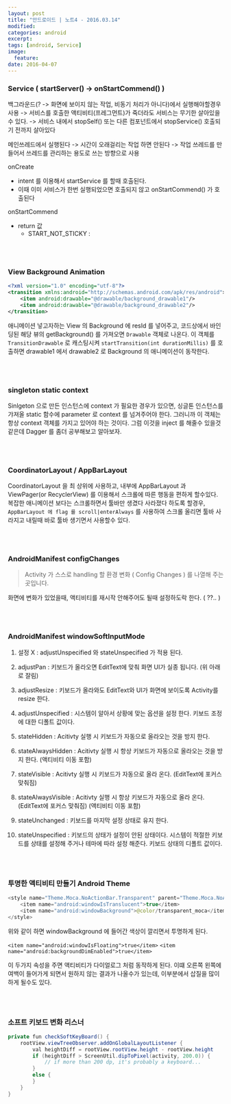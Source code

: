 ```yaml
---
layout: post
title: "안드로이드 | 노트4 - 2016.03.14"
modified:
categories: android
excerpt:
tags: [android, Service]
image:
  feature:
date: 2016-04-07
---
```


### Service ( startServer()  ->  onStartCommend() )
백그라운드(? -> 화면에 보이지 않는 작업, 비동기 처리가 아니다)에서 실행해야할경우 사용
-> 서비스를 호출한 액티비티(프레그먼트)가 죽더라도 서비스는 무기한 살아있을수 있다.
-> 서비스 내에서 stopSelf() 또는 다른 컴포넌트에서 stopService() 호출되기 전까지 살아있다

메인쓰레드에서 실행된다 -> 시간이 오래걸리는 작업 하면 안된다
-> 작업 쓰레드를 만들어서 쓰레드를 관리하는 용도로 쓰는 방향으로 사용


onCreate
- intent 를 이용해서 startService 를 할때 호출된다.
- 이때 이미 서비스가 한번 실행되었으면 호출되지 않고 onStartCommend() 가 호출된다

onStartCommend
- return 값
    + START_NOT_STICKY :

<br><br>

### View Background Animation

``` xml
<?xml version="1.0" encoding="utf-8"?>
<transition xmlns:android="http://schemas.android.com/apk/res/android">
    <item android:drawable="@drawable/background_drawable1"/>
    <item android:drawable="@drawable/background_drawable2"/>
</transition>
```

애니메이션 넣고자하는 View 의 Background 에 resId 를 넣어주고, 코드상에서 바인딩된 해당 뷰의 getBackground() 를 가져오면 `Drawable` 객체로 나온다. 이 객체를 `TransitionDrawable` 로 캐스팅시켜 `startTransition(int durationMillis)` 를 호출하면 drawable1 에서 drawable2 로 Background 의 애니메이션이 동작한다.

<br><br>

### singleton static context

Sinlgeton 으로 만든 인스턴스에 context 가 필요한 경우가 있으면, 싱글톤 인스턴스를 갸져올 static 함수에 parameter 로 context 를 넘겨주어야 한다. 그러니까 이 객체는 항상 context 객체를 가지고 있어야 하는 것이다. 그럼 이것을 inject 를 해줄수 있을것 같은데 Dagger 를 좀더 공부해보고 알아보자.

<br><br>

### CoordinatorLayout / AppBarLayout
CoordinatorLayout 을 최 상위에 사용하고, 내부에 AppBarLayout 과 ViewPager(or RecyclerView) 를 이용해서 스크롤에 따른 행동을 편하게 할수있다. 복잡한 애니메이션 보다는 스크롤하면서 툴바만 생겼다 사라졌다 하도록 할경우, `AppBarLayout 에 flag 를 scroll|enterAlways` 를 사용하여 스크롤 올리면 툴바 사라지고 내릴때 바로 툴바 생기면서 사용할수 있다.

<br><br>

### AndroidManifest configChanges
> Activity 가 스스로 handling 할 환경 변화 ( Config Changes ) 를 나열해 주는 곳입니다.

화면에 변화가 있었을때, 액티비티를 재시작 안해주어도 될때 설정하도락 한다. ( ??.. )

<br><br>

### AndroidManifest windowSoftInputMode
1. 설정 X : adjustUnspecified 와 stateUnspecified 가 적용 된다.

2. adjustPan : 키보드가 올라오면 EditText에 맞춰 화면 UI가 실종 됩니다. (위 아래로 잘림)

3. adjustResize : 키보드가 올라와도 EditText와 UI가 화면에 보이도록 Activity를 resize 한다.

4. adjustUnspecified : 시스템이 알아서 상황에 맞는 옵션을 설정 한다. 키보드 조정에 대한 디폴트 값이다.

5. stateHidden : Acitivty 실행 시 키보드가 자동으로 올라오는 것을 방지 한다.

6. stateAlwaysHidden : Acitivty 실행 시 항상 키보드가 자동으로 올라오는 것을 방지 한다. (액티비티 이동 포함)

7. stateVisible : Acitivty 실행 시 키보드가 자동으로 올라 온다. (EditText에 포커스 맞춰짐)

8. stateAlwaysVisible : Acitivty 실행 시 항상 키보드가 자동으로 올라 온다. (EditText에 포커스 맞춰짐) (액티비티 이동 포함)

9. stateUnchanged : 키보드를 마지막 설정 상태로 유지 한다.

10. stateUnspecified : 키보드의 상태가 설정이 안된 상태이다. 시스템이 적절한 키보드를 상태를 설정해 주거나 테마에 따라 설정 해준다. 키보드 상태의 디폴트 값이다.

<br><br>

### 투명한 액티비티 만들기 Android Theme
```java
<style name="Theme.Moca.NoActionBar.Transparent" parent="Theme.Moca.NoActionBar">
    <item name="android:windowIsTranslucent">true</item>
    <item name="android:windowBackground">@color/transparent_moca</item>
</style>
```

위와 같이 하면 windowBackground 에 들어간 색상이 깔리면서 투명하게 된다.

`<item name="android:windowIsFloating">true</item>`
`<item name="android:backgroundDimEnabled">true</item>`

이 두가지 속성을 주면 액티비티가 다이얼로그 처럼 동작하게 된다. 이떄 오른쪽 왼쪽에 여백이 들어가게 되면서 원하지 않는 결과가 나올수가 있는데, 이부분에서 삽질을 많이 하게 될수도 있다.

<br><br>

### 소프트 키보드 변화 리스너
```java
private fun checkSoftKeyBoard() {
    rootView.viewTreeObserver.addOnGlobalLayoutListener {
        val heightDiff = rootView.rootView.height - rootView.height
        if (heightDiff > ScreenUtil.dipToPixel(activity, 200.0)) {
            // if more than 200 dp, it's probably a keyboard...
        }
        else {
        }
    }
}
```
